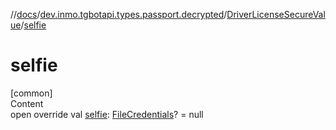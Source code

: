 //[docs](../../../index.md)/[dev.inmo.tgbotapi.types.passport.decrypted](../index.md)/[DriverLicenseSecureValue](index.md)/[selfie](selfie.md)



# selfie  
[common]  
Content  
open override val [selfie](selfie.md): [FileCredentials](../../dev.inmo.tgbotapi.types.passport.credentials/-file-credentials/index.md)? = null  



